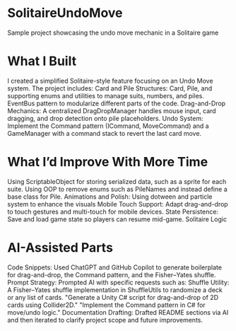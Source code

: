 # SolitaireUndoMove
Sample project showcasing the undo move mechanic in a Solitaire game


# What I Built
I created a simplified Solitaire-style feature focusing on an Undo Move system. 
The project includes:
Card and Pile Structures: Card, Pile, and supporting enums and utilities to manage suits, numbers, and piles.
EventBus pattern to modularize different parts of the code.
Drag-and-Drop Mechanics: A centralized DragDropManager handles mouse input, card dragging, and drop detection onto pile placeholders.
Undo System: Implement the Command pattern (ICommand, MoveCommand) and a GameManager with a command stack to revert the last card move.

# What I’d Improve With More Time
Using ScriptableObject for storing serialized data, such as a sprite for each suite.
Using OOP to remove enums such as PileNames and instead define a base class for Pile.
Animations and Polish: Using dotween and particle system to enhance the visuals
Mobile Touch Support: Adapt drag-and-drop to touch gestures and multi-touch for mobile devices.
State Persistence: Save and load game state so players can resume mid-game.
Solitaire Logic 

# AI-Assisted Parts
Code Snippets: Used ChatGPT and GitHub Copilot to generate boilerplate for drag-and-drop, the Command pattern, and the Fisher–Yates shuffle.
Prompt Strategy: Prompted AI with specific requests such as:
Shuffle Utility: A Fisher–Yates shuffle implementation in ShuffleUtils to randomize a deck or any list of cards.
"Generate a Unity C# script for drag-and-drop of 2D cards using Collider2D."
"Implement the Command pattern in C# for move/undo logic."
Documentation Drafting: Drafted README sections via AI and then iterated to clarify project scope and future improvements.

